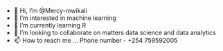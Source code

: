 - 👋 Hi, I’m @Mercy-mwikali
- 👀 I’m interested in machine learning
- 🌱 I’m currently learning R
- 💞️ I’m looking to collaborate on matters data science and data analytics
- 📫 How to reach me ... Phone number - +254 759592005

<!---
Mercy-mwikali/Mercy-mwikali is a ✨ special ✨ repository because its `README.md` (this file) appears on your GitHub profile.
You can click the Preview link to take a look at your changes.
--->
